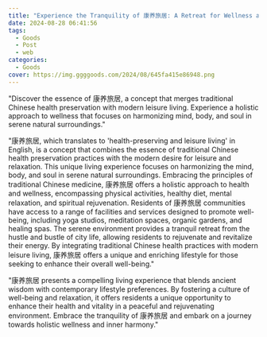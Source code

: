 ```yaml
---
title: "Experience the Tranquility of 康养旅居: A Retreat for Wellness and Relaxation"
date: 2024-08-28 06:41:56
tags:
  - Goods
  - Post
  - web
categories:
  - Goods
cover: https://img.ggggoods.com/2024/08/645fa415e86948.png
---
```


"Discover the essence of 康养旅居, a concept that merges traditional Chinese health preservation with modern leisure living. Experience a holistic approach to wellness that focuses on harmonizing mind, body, and soul in serene natural surroundings."

"康养旅居, which translates to 'health-preserving and leisure living' in English, is a concept that combines the essence of traditional Chinese health preservation practices with the modern desire for leisure and relaxation. This unique living experience focuses on harmonizing the mind, body, and soul in serene natural surroundings. Embracing the principles of traditional Chinese medicine, 康养旅居 offers a holistic approach to health and wellness, encompassing physical activities, healthy diet, mental relaxation, and spiritual rejuvenation. Residents of 康养旅居 communities have access to a range of facilities and services designed to promote well-being, including yoga studios, meditation spaces, organic gardens, and healing spas. The serene environment provides a tranquil retreat from the hustle and bustle of city life, allowing residents to rejuvenate and revitalize their energy. By integrating traditional Chinese health practices with modern leisure living, 康养旅居 offers a unique and enriching lifestyle for those seeking to enhance their overall well-being."

"康养旅居 presents a compelling living experience that blends ancient wisdom with contemporary lifestyle preferences. By fostering a culture of well-being and relaxation, it offers residents a unique opportunity to enhance their health and vitality in a peaceful and rejuvenating environment. Embrace the tranquility of 康养旅居 and embark on a journey towards holistic wellness and inner harmony."
